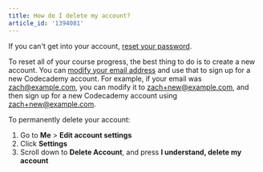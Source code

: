 ```yaml
---
title: How do I delete my account?
article_id: '1394081'
---
```

If you can't get into your account, [reset your password](http://www.codecademy.com/secret/new).

To reset all of your course progress, the best thing to do is to create a new account. You can [modify your email address](http://gmailblog.blogspot.com/2008/03/2-hidden-ways-to-get-more-from-your.html) and use that to sign up for a new Codecademy account. For example, if your email was zach@example.com, you can modify it to zach+new@example.com, and then sign up for a new Codecademy account using zach+new@example.com.

To permanently delete your account:

1. Go to **Me** > **Edit account settings**
2. Click **Settings**
3. Scroll down to **Delete Account**, and press **I understand, delete my account**
